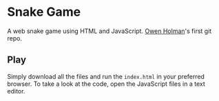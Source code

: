 # Snake Game
A web snake game using HTML and JavaScript.
[Owen Holman](https://owenholman.com/)'s first git repo.

## Play
Simply download all the files and run the `index.html` in your preferred browser.
To take a look at the code, open the JavaScript files in a text editor.